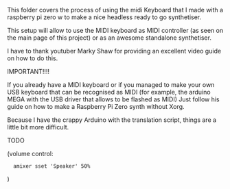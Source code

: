 This folder covers the process of using the midi Keyboard that I made with a raspberry pi zero w to make a nice headless ready to go
synthetiser. 

This setup will allow to use the MIDI keyboard as MIDI controller (as seen on the main page of this project) or as an awesome standalone
synthetiser.

I have to thank youtuber Marky Shaw for providing an excellent video guide on how to do this.

IMPORTANT!!!! 

If you already have a MIDI keyboard or if you managed to make your own USB keyboard that can be recognised as MIDI (for example,
the arduino MEGA with the USB driver that allows to be flashed as MIDI) Just follow his guide on how to make a Raspberry Pi Zero
synth without Xorg.

Because I have the crappy Arduino with the translation script, things are a little bit more difficult.

TODO

(volume control:

      amixer sset 'Speaker' 50%
)
